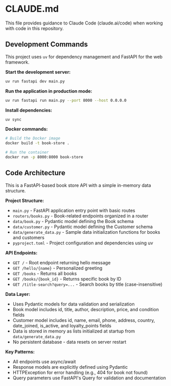 # CLAUDE.md

This file provides guidance to Claude Code (claude.ai/code) when working with code in this repository.

## Development Commands

This project uses `uv` for dependency management and FastAPI for the web framework.

**Start the development server:**
```bash
uv run fastapi dev main.py
```

**Run the application in production mode:**
```bash
uv run fastapi run main.py --port 8000 --host 0.0.0.0
```

**Install dependencies:**
```bash
uv sync
```

**Docker commands:**
```bash
# Build the Docker image
docker build -t book-store .

# Run the container
docker run -p 8000:8000 book-store
```

## Code Architecture

This is a FastAPI-based book store API with a simple in-memory data structure.

**Project Structure:**
- `main.py` - FastAPI application entry point with basic routes
- `routers/books.py` - Book-related endpoints organized in a router
- `data/book.py` - Pydantic model defining the Book schema
- `data/customer.py` - Pydantic model defining the Customer schema
- `data/generate_data.py` - Sample data initialization functions for books and customers
- `pyproject.toml` - Project configuration and dependencies using uv

**API Endpoints:**
- `GET /` - Root endpoint returning hello message
- `GET /hello/{name}` - Personalized greeting
- `GET /books` - Returns all books
- `GET /books/{book_id}` - Returns specific book by ID
- `GET /title-search?query=...` - Search books by title (case-insensitive)

**Data Layer:**
- Uses Pydantic models for data validation and serialization
- Book model includes id, title, author, description, price, and condition fields
- Customer model includes id, name, email, phone, address, country, date_joined, is_active, and loyalty_points fields
- Data is stored in memory as lists initialized at startup from `data/generate_data.py`
- No persistent database - data resets on server restart

**Key Patterns:**
- All endpoints use async/await
- Response models are explicitly defined using Pydantic
- HTTPException for error handling (e.g., 404 for book not found)
- Query parameters use FastAPI's Query for validation and documentation